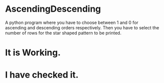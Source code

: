 # AscendingDescending
A python program where you have to choose between 1 and 0 for ascending and descending orders respectively. Then you have to select the number of rows for the star shaped pattern to be printed.
# It is Working.
# I have checked it.
